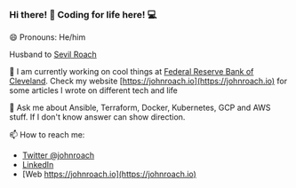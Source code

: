 ### Hi there! 👋 Coding for life here! 💻
😄 Pronouns: He/him

Husband to [Sevil Roach](https://github.com/sevilroach)

🔭 I am currently working on cool things at [Federal Reserve Bank of Cleveland](https://www.clevelandfed.org/). Check my website [https://johnroach.io](https://johnroach.io) for some articles I wrote on different tech and life

💬 Ask me about Ansible, Terraform, Docker, Kubernetes, GCP and AWS stuff. If I don't know answer can show direction.

📫 How to reach me: 
- [Twitter @johnroach](https://twitter.com/johnroach)
- [LinkedIn](https://www.linkedin.com/in/johnroach1985/)
- [Web https://johnroach.io](https://johnroach.io)

<!--
**johnroach/johnroach** is a ✨ _special_ ✨ repository because its `README.md` (this file) appears on your GitHub profile.

Here are some ideas to get you started:

- 🔭 I’m currently working on ...
- 🌱 I’m currently learning ...
- 👯 I’m looking to collaborate on ...
- 🤔 I’m looking for help with ...
- 💬 Ask me about ...
- 📫 How to reach me: ...
- 😄 Pronouns: ...
- ⚡ Fun fact: ...
-->
